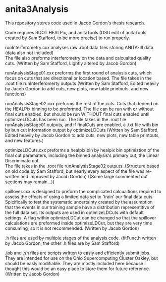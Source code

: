 # anita3Analysis

This repository stores code used in Jacob Gordon's thesis research.  

Code requires ROOT HEALPix, and anitaTools (OSU edit of anitaTools created by Sam Stafford, to be more precise) to run properly.  

runInterferometry.cxx analyses raw .root data files storing ANITA-III data. (data also not included)  
  The file also preforms interferometry on the data and calcualted quality cuts. 
  (Written by Sam Stafford, Lightly altered by Jacob Gordon)
  
runAnalysisStage01.cxx preforms the first round of analysis cuts, which focus on cuts that are directional or location based.
  The file takes in the .root file runInterferomerty outputs
  (Written by Sam Stafford, Edited heavily by Jacob Gordon to add cuts, new plots, new table printouts, and new functions)

runAnalysisStage02.cxx preforms the rest of the cuts.  Cuts that depend on the HEALPix binning to be preformed.
  The file can be run with or without final cuts enabled, but should be run WITHOUT final cuts enabled until optimizeLDCuts has been run.
  The file takes in the .root file runAnalysisStage01 outputs, and if finalCuts are enabled, a .txt file with bin by bun cut information
  output by optimizeLDCuts
  (Written by Sam Stafford, Edited heavily by Jacob Gordon to add cuts, new plots, new table printouts, and new features.)
  
optimizeLDCuts.cxx preforms a healpix bin by healpix bin optimiztion of the final cut paramaters, including the 
  binned analysis's primary cut, the Linear Discriminate cut.  
  The file takes in the .root file runAnalysisStage02 outputs.
  (Structure based on old code by Sam Stafford, but nearly every aspect of the file was re-written and improved by Jacob Gordon)
  ((Some large commented out sections may remain...))
  
spillover.cxx is designed to preform the complicated calcualtions required to assess the effects of using a limited data set to 
  'train' our final data cuts.  Spicifically to test the systematic uncertainty created by the assumption that the events in our
  training sample have a distribution representitive of the full data set.  Its outputs are used in optimizeLDCuts with default settings.
  A flag within optimizeLDCut can be changed so that the spillover calculations are preformed inside optimizeLDCut, but 
  they are very time consuming, so it is not recommended.
  (Written by Jacob Gordon)
  
.h files are used by multiple stages of the analysis code.
  (fitFunc.h written by Jacob Gordon, the other .h files are by Sam Stafford)

.job and .sh files are scripts written to easly and efficiently submit jobs.  They are intended for use on the Ohio Supercomputing Cluster Oakley,
  but should be easly modifiable.  They are mostly included here because I thought this would be an easy place to store them for future
  reference.  
  (Written by Jacob Gordon)

